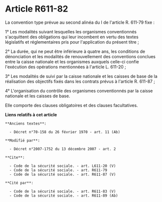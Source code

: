 # Article R611-82

La convention type prévue au second alinéa du I de l'article R. 611-79 fixe : 

1° Les modalités suivant lesquelles les organismes conventionnés s'acquittent des obligations qui leur incombent en vertu des
textes législatifs et réglementaires pris pour l'application du présent titre ; 

2° La durée, qui ne peut être inférieure à quatre ans, les conditions de dénonciation et les modalités de renouvellement des
conventions conclues entre la caisse nationale et les organismes auxquels celle-ci confie l'exécution des opérations
mentionnées à l'article L. 611-20 ; 

3° Les modalités de suivi par la caisse nationale et les caisses de base de la réalisation des objectifs fixés dans les
contrats prévus à l'article R. 611-87 ; 

4° L'organisation du contrôle des organismes conventionnés par la caisse nationale et les caisses de base. 

Elle comporte des clauses obligatoires et des clauses facultatives.

**Liens relatifs à cet article**

	**Anciens textes**:

	  - Décret n°70-158 du 26 février 1970 - art. 11 (Ab)

	**Modifié par**:

	  - Décret n°2007-1752 du 13 décembre 2007 - art. 2

	**Cite**:

	  - Code de la sécurité sociale. - art. L611-20 (V)
	  - Code de la sécurité sociale. - art. R611-79
	  - Code de la sécurité sociale. - art. R611-87 (V)

	**Cité par**:

	  - Code de la sécurité sociale. - art. R611-83 (V)
	  - Code de la sécurité sociale. - art. R611-89 (Ab)
